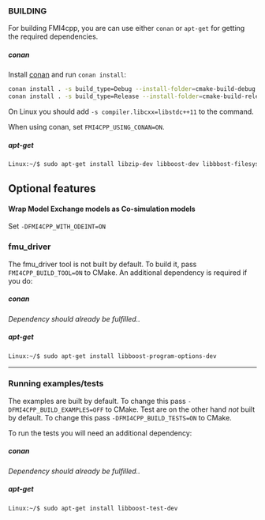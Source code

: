 ### BUILDING

For building FMI4cpp, you are can use either `conan` or `apt-get` for getting the required dependencies.

##### conan

Install [conan](https://conan.io/) and run `conan install`:

```bash
conan install . -s build_type=Debug --install-folder=cmake-build-debug
conan install . -s build_type=Release --install-folder=cmake-build-release
```

On Linux you should add `-s compiler.libcxx=libstdc++11` to the command.

When using conan, set `FMI4CPP_USING_CONAN=ON`.

##### apt-get

```bash
Linux:~/$ sudo apt-get install libzip-dev libboost-dev libbbost-filesystem-dev
``` 


## Optional features

#### Wrap Model Exchange models as Co-simulation models

Set `-DFMI4CPP_WITH_ODEINT=ON`


### fmu_driver

The fmu_driver tool is not built by default. To build it, pass ```FMI4CPP_BUILD_TOOL=ON``` to CMake. 
An additional dependency is required if you do:

##### conan
_Dependency should already be fulfilled.._

##### apt-get
```bash
Linux:~/$ sudo apt-get install libboost-program-options-dev
```

---


### Running examples/tests

The examples are built by default. To change this pass ```-DFMI4CPP_BUILD_EXAMPLES=OFF``` to CMake.
Test are on the other hand _not_ built by default. To change this pass ```-DFMI4CPP_BUILD_TESTS=ON``` to CMake.

To run the tests you will need an additional dependency:

##### conan
_Dependency should already be fulfilled.._

##### apt-get
```bash
Linux:~/$ sudo apt-get install libboost-test-dev
```
